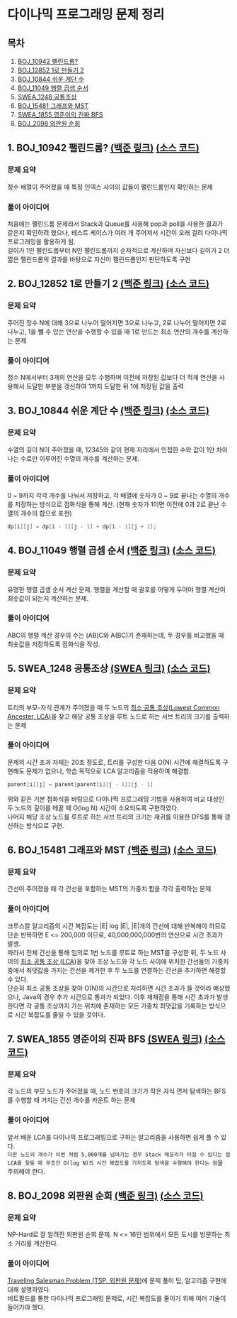 # 다이나믹 프로그래밍 문제 정리

## 목차

1. [BOJ_10942 팰린드롬?](#1-boj_10942-팰린드롬-백준-링크-소스-코드)
2. [BOJ_12852 1로 만들기 2](#2-boj_12852-1로-만들기-2-백준-링크-소스-코드)
3. [BOJ_10844 쉬운 계단 수](#3-boj_10844-쉬운-계단-수-백준-링크-소스-코드)
4. [BOJ_11049 행렬 곱셈 순서](#4-boj_11049-행렬-곱셈-순서-백준-링크-소스-코드)
5. [SWEA_1248 공통조상](#5-swea_1248-공통조상-swea-링크-소스-코드)
6. [BOJ_15481 그래프와 MST](#6-boj_15481-그래프와-mst-백준-링크-소스-코드)
7. [SWEA_1855 영준이의 진짜 BFS](#7-swea_1855-영준이의-진짜-bfs-swea-링크-소스-코드)
8. [BOJ_2098 외판원 순회](#8-boj_2098-외판원-순회-백준-링크-소스-코드)

## 1. BOJ_10942 팰린드롬? [(백준 링크)](https://www.acmicpc.net/problem/10942) [(소스 코드)](https://github.com/rldnjs7723/CodingTest/blob/main/BOJ/10000/Main_10942.java)

### 문제 요약

정수 배열이 주어졌을 때 특정 인덱스 사이의 값들이 팰린드롬인지 확인하는 문제

### 풀이 아이디어

처음에는 팰린드롬 문제라서 Stack과 Queue를 사용해 pop과 poll을 사용한 결과가 같은지 확인하려 했으나, 테스트 케이스가 여러 개 주어져서 시간이 오래 걸려 다이나믹 프로그래밍을 활용하게 됨.  
길이가 1인 팰린드롬부터 N인 팰린드롬까지 순차적으로 계산하며 자신보다 길이가 2 더 짧은 팰린드롬의 결과를 바탕으로 자신이 팰린드롬인지 판단하도록 구현

## 2. BOJ_12852 1로 만들기 2 [(백준 링크)](https://www.acmicpc.net/problem/12852) [(소스 코드)](https://github.com/rldnjs7723/CodingTest/blob/main/BOJ/12000/Main_12852.java)

### 문제 요약

주어진 정수 N에 대해 3으로 나누어 떨어지면 3으로 나누고, 2로 나누어 떨어지면 2로 나누고, 1을 뺄 수 있는 연산을 수행할 수 있을 때 1로 만드는 최소 연산의 개수를 계산하는 문제

### 풀이 아이디어

정수 N에서부터 3개의 연산을 모두 수행하며 이전에 저장된 값보다 더 적게 연산을 사용해서 도달한 부분을 갱신하여 1까지 도달한 뒤 1에 저장된 값을 출력

## 3. BOJ_10844 쉬운 계단 수 [(백준 링크)](https://www.acmicpc.net/problem/10844) [(소스 코드)](https://github.com/rldnjs7723/CodingTest/blob/main/BOJ/10000/Main_10844.java)

### 문제 요약

수열의 길이 N이 주어졌을 때, 12345와 같이 현재 자리에서 인접한 수와 값이 1만 차이나는 수로만 이루어진 수열의 개수를 계산하는 문제.

### 풀이 아이디어

0 ~ 9까지 각각 개수를 나눠서 저장하고, 각 배열에 숫자가 0 ~ 9로 끝나는 수열의 개수를 저장하는 방식으로 점화식을 통해 계산. (현재 숫자가 1이면 이전에 0과 2로 끝난 수열의 개수의 합으로 표현)

```java
dp[i][j] = dp[i - 1][j - 1] + dp[i - 1][j + 1];
```

## 4. BOJ_11049 행렬 곱셈 순서 [(백준 링크)](https://www.acmicpc.net/problem/11049) [(소스 코드)](https://github.com/rldnjs7723/CodingTest/blob/main/BOJ/11000/Main_11049.java)

### 문제 요약

유명한 행렬 곱셈 순서 계산 문제. 행렬을 계산할 때 괄호를 어떻게 두어야 행렬 계산이 최솟값이 되는지 계산하는 문제.

### 풀이 아이디어

ABC의 행렬 계산 경우의 수는 (AB)C와 A(BC)가 존재하는데, 두 경우를 비교했을 때 최솟값을 저장하도록 점화식을 작성.

## 5. SWEA_1248 공통조상 [(SWEA 링크)](https://swexpertacademy.com/main/code/problem/problemDetail.do?contestProbId=AV15PTkqAPYCFAYD) [(소스 코드)](https://github.com/rldnjs7723/CodingTest/blob/main/SWEA/1000/Solution_1248.java)

### 문제 요약

트리의 부모-자식 관계가 주어졌을 때 두 노드의 [최소 공통 조상(Lowest Common Ancester, LCA)](https://github.com/rldnjs7723/CodingTest#lca-lowest-common-ancestor-%EC%95%8C%EA%B3%A0%EB%A6%AC%EC%A6%98)을 찾고 해당 공통 조상을 루트 노드로 하는 서브 트리의 크기를 출력하는 문제

### 풀이 아이디어

문제의 시간 초과 자체는 20초 정도로, 트리를 구성한 다음 O(N) 시간에 해결하도록 구현해도 문제가 없으나, 학습 목적으로 LCA 알고리즘을 적용하여 해결함.

```java
parent[i][j] = parent[parent[i][j - 1]][j - 1]
```

위와 같은 기본 점화식을 바탕으로 다이나믹 프로그래밍 기법을 사용하여 비교 대상인 두 노드의 깊이를 메꿀 때 O(log N) 시간이 소요되도록 구현하였다.  
나머지 해당 조상 노드를 루트로 하는 서브 트리의 크기는 재귀를 이용한 DFS를 통해 갱신하는 방식으로 구현.

## 6. BOJ_15481 그래프와 MST [(백준 링크)](https://www.acmicpc.net/problem/15481) [(소스 코드)](https://github.com/rldnjs7723/CodingTest/blob/main/BOJ/15000/Main_15481.java)

### 문제 요약

간선이 주어졌을 때 각 간선을 포함하는 MST의 가중치 합을 각각 출력하는 문제

### 풀이 아이디어

크루스칼 알고리즘의 시간 복잡도는 |E| log |E|, |E|개의 간선에 대해 반복해야 하므로 단순 반복하면 E <= 200,000 이므로, 40,000,000,000번의 연산으로 시간 초과가 발생.  
따라서 전체 간선을 통해 임의로 1번 노드를 루트로 하는 MST를 구성한 뒤, 두 노드 사이의 [최소 공통 조상 (LCA)](https://github.com/rldnjs7723/CodingTest#lowest-common-ancestor-lca-%EC%95%8C%EA%B3%A0%EB%A6%AC%EC%A6%98)을 찾아 조상 노드와 각 노드 사이에 위치한 간선들의 가중치 중에서 최댓값을 가지는 간선을 제거한 후 두 노드를 연결하는 간선을 추가하면 해결할 수 있다.  
단순히 최소 공통 조상을 찾아 O(N)의 시간으로 처리하면 시간 초과가 뜰 것이라 예상했으나, Java의 경우 추가 시간으로 통과가 되었다. 이후 재채점을 통해 시간 초과가 발생한다면 각 공통 조상까지 가는 위치에 존재하는 모든 가중치 최댓값을 기록하는 방식으로 시간 복잡도를 줄일 수 있을 것이다.

## 7. SWEA_1855 영준이의 진짜 BFS [(SWEA 링크)](https://swexpertacademy.com/main/code/problem/problemDetail.do?contestProbId=AV5LnipaDvwDFAXc) [(소스 코드)](https://github.com/rldnjs7723/CodingTest/blob/main/SWEA/1000/Solution_1855.java)

### 문제 요약

각 노드의 부모 노드가 주어졌을 때, 노드 번호의 크기가 작은 자식 먼저 탐색하는 BFS를 수행할 때 거치는 간선 개수를 카운트 하는 문제

### 풀이 아이디어

앞서 배운 LCA를 다이나믹 프로그래밍으로 구하는 알고리즘을 사용하면 쉽게 풀 수 있다.  
`다만 노드의 개수가 이번 처럼 5,000개를 넘어가는 경우 Stack 메모리가 터질 수 있다는 점`  
`LCA를 찾을 때 무조건 O(log N)의 시간 복잡도를 가지도록 탐색을 수행해야 한다는 점`을 주의해야 한다.

## 8. BOJ_2098 외판원 순회 [(백준 링크)](https://www.acmicpc.net/problem/2098) [(소스 코드)](https://github.com/rldnjs7723/CodingTest/blob/main/BOJ/2000/Main_2098.java)

### 문제 요약

NP-Hard로 잘 알려진 외판원 순회 문제. N <= 16인 범위에서 모든 도시를 방문하는 최소 거리를 계산한다.

### 풀이 아이디어

[Traveling Salesman Problem (TSP, 외판원 문제)](https://github.com/rldnjs7723/CodingTest#traveling-salesman-problem-tsp-%EC%99%B8%ED%8C%90%EC%9B%90-%EB%AC%B8%EC%A0%9C)에 문제 풀이 팁, 알고리즘 구현에 대해 설명하였다.  
비트필드를 통한 다이나믹 프로그래밍 문제로, 시간 복잡도를 줄이기 위해 여러 기술이 들어가야 했다.
